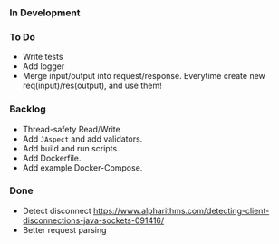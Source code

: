 ### In Development

### To Do

- Write tests
- Add logger
- Merge input/output into request/response. Everytime create new req(input)/res(output), and use them!

### Backlog

- Thread-safety Read/Write
- Add `JAspect` and add validators.
- Add build and run scripts.
- Add Dockerfile.
- Add example Docker-Compose.

### Done

- Detect disconnect https://www.alpharithms.com/detecting-client-disconnections-java-sockets-091416/
- Better request parsing
